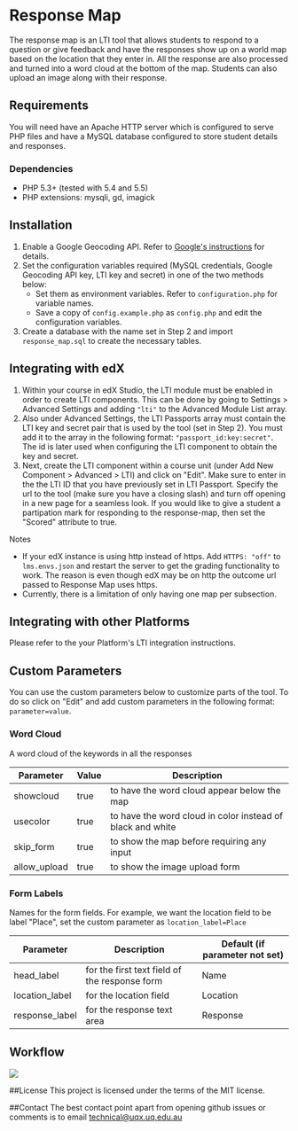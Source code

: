 # Response Map

The response map is an LTI tool that allows students to respond to a question or give feedback and have the responses show up on a world map based on the location that they enter in. All the response are also processed and turned into a word cloud at the bottom of the map. Students can also upload an image along with their response.

## Requirements
You will need have an Apache HTTP server which is configured to serve PHP files and have a MySQL database configured to store student details and responses.

### Dependencies
- PHP 5.3+ (tested with 5.4 and 5.5)
- PHP extensions: mysqli, gd, imagick

## Installation
1. Enable a Google Geocoding API. Refer to [Google's instructions](https://developers.google.com/maps/documentation/geocoding/#api_key) for details.
2. Set the configuration variables required (MySQL credentials, Google Geocoding API key, LTI key and secret) in one of the two methods below:
    - Set them as environment variables. Refer to `configuration.php` for variable names.
    - Save a copy of `config.example.php` as `config.php` and edit the configuration variables.
3. Create a database with the name set in Step 2 and import `response_map.sql` to create the necessary tables.

## Integrating with edX
1. Within your course in edX Studio, the LTI module must be enabled in order to create LTI components. This can be done by going to Settings > Advanced Settings and adding ```"lti"``` to the Advanced Module List array.
2. Also under Advanced Settings, the LTI Passports array must contain the LTI key and secret pair that is used by the tool (set in Step 2). You must add it to the array in the following format: ```"passport_id:key:secret"```. The id is later used when configuring the LTI component to obtain the key and secret.
3. Next, create the LTI component within a course unit (under Add New Component > Advanced > LTI) and click on "Edit". Make sure to enter in the the LTI ID that you have previously set in LTI Passport. Specify the url to the tool (make sure you have a closing slash) and turn off opening in a new page for a seamless look. If you would like to give a student a partipation mark for responding to the response-map, then set the "Scored" attribute to true.

Notes
- If your edX instance is using http instead of https. Add `HTTPS: "off"` to `lms.envs.json` and restart the server to get the grading functionality to work. The reason is even though edX may be on http the outcome url passed to Response Map uses https.
- Currently, there is a limitation of only having one map per subsection.

## Integrating with other Platforms
Please refer to the your Platform's LTI integration instructions.

## Custom Parameters
You can use the custom parameters below to customize parts of the tool. To do so click on "Edit" and add custom parameters in the following format: `parameter=value`.

### Word Cloud
A word cloud of the keywords in all the responses

| Parameter    | Value | Description |
|--------------|-------|-------------|
| showcloud    | true  | to have the word cloud appear below the map |
| usecolor     | true  | to have the word cloud in color instead of black and white |
| skip_form    | true  | to show the map before requiring any input |
| allow_upload | true  | to show the image upload form |
### Form Labels
Names for the form fields. For example, we want the location field to be label "Place", set the custom parameter as `location_label=Place`

| Parameter  | Description | Default (if parameter not set) |
|------------|-------------|--------------------------------|
| head_label | for the first text field of the response form | Name |
| location_label | for the location field | Location
| response_label | for the response text area | Response |

## Workflow
<img src="https://github.com/UQ-UQx/response-map/blob/master/README_WORKFLOW_IMAGE.png?raw=true">

##License
This project is licensed under the terms of the MIT license.

##Contact
The best contact point apart from opening github issues or comments is to email technical@uqx.uq.edu.au
